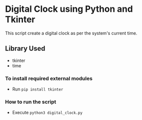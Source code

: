 # Digital Clock using Python and Tkinter
This script create a digital clock as per the system's current time.

## Library Used
* tkinter
* time

### To install required external modules
* Run `pip install tkinter` 

### How to run the script
- Execute `python3 digital_clock.py`



